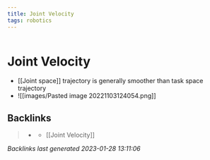 ```yaml
---
title: Joint Velocity
tags: robotics 
---
```

```toc
```
# Joint Velocity
- [[Joint space]] trajectory is generally smoother than task space trajectory
- ![[images/Pasted image 20221103124054.png]]

## Backlinks

> - [](journals/2022-11-03.md)
>   - [[Joint Velocity]]

_Backlinks last generated 2023-01-28 13:11:06_
